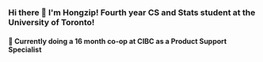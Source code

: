 ### Hi there 👋 I'm Hongzip! Fourth year CS and Stats student at the University of Toronto!
#### 💼 Currently doing a 16 month co-op at CIBC as a Product Support Specialist

<!--
**hongzipkim/hongzipkim** is a ✨ _special_ ✨ repository because its `README.md` (this file) appears on your GitHub profile.

Here are some ideas to get you started:

- 🔭 I’m currently working on ...
- 🌱 I’m currently learning ...
- 👯 I’m looking to collaborate on ...
- 🤔 I’m looking for help with ...
- 💬 Ask me about ...
- 📫 How to reach me: ...
- 😄 Pronouns: ...
- ⚡ Fun fact: ...
-->
